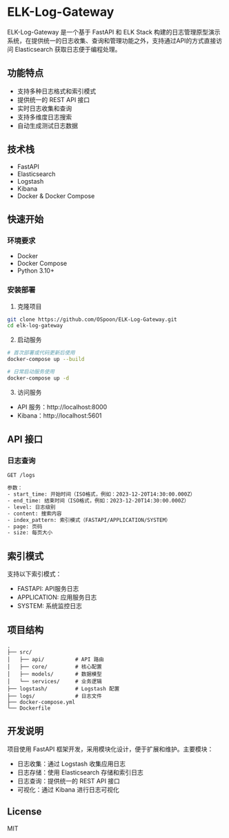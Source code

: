 # ELK-Log-Gateway

ELK-Log-Gateway 是一个基于 FastAPI 和 ELK Stack 构建的日志管理原型演示系统，在提供统一的日志收集、查询和管理功能之外，支持通过API的方式直接访问 Elasticsearch 获取日志便于编程处理。

## 功能特点

- 支持多种日志格式和索引模式
- 提供统一的 REST API 接口
- 实时日志收集和查询
- 支持多维度日志搜索
- 自动生成测试日志数据

## 技术栈

- FastAPI
- Elasticsearch
- Logstash
- Kibana
- Docker & Docker Compose

## 快速开始

### 环境要求

- Docker
- Docker Compose
- Python 3.10+

### 安装部署

1. 克隆项目
```bash
git clone https://github.com/OSpoon/ELK-Log-Gateway.git
cd elk-log-gateway
```

2. 启动服务
```bash
# 首次部署或代码更新后使用
docker-compose up --build

# 日常启动服务使用
docker-compose up -d
```

3. 访问服务
- API 服务：http://localhost:8000
- Kibana：http://localhost:5601

## API 接口

### 日志查询

```bash
GET /logs

参数：
- start_time: 开始时间（ISO格式，例如：2023-12-20T14:30:00.000Z）
- end_time: 结束时间（ISO格式，例如：2023-12-20T14:30:00.000Z）
- level: 日志级别
- content: 搜索内容
- index_pattern: 索引模式（FASTAPI/APPLICATION/SYSTEM）
- page: 页码
- size: 每页大小
```

## 索引模式

支持以下索引模式：
- FASTAPI: API服务日志
- APPLICATION: 应用服务日志
- SYSTEM: 系统监控日志

## 项目结构

```
.
├── src/
│   ├── api/          # API 路由
│   ├── core/         # 核心配置
│   ├── models/       # 数据模型
│   └── services/     # 业务逻辑
├── logstash/         # Logstash 配置
├── logs/             # 日志文件
├── docker-compose.yml
└── Dockerfile
```

## 开发说明

项目使用 FastAPI 框架开发，采用模块化设计，便于扩展和维护。主要模块：

- 日志收集：通过 Logstash 收集应用日志
- 日志存储：使用 Elasticsearch 存储和索引日志
- 日志查询：提供统一的 REST API 接口
- 可视化：通过 Kibana 进行日志可视化

## License

MIT
